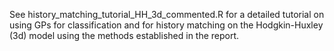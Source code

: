 See history_matching_tutorial_HH_3d_commented.R for a detailed tutorial on using GPs for classification and for history matching on the Hodgkin-Huxley (3d) model using the methods established in the report.
